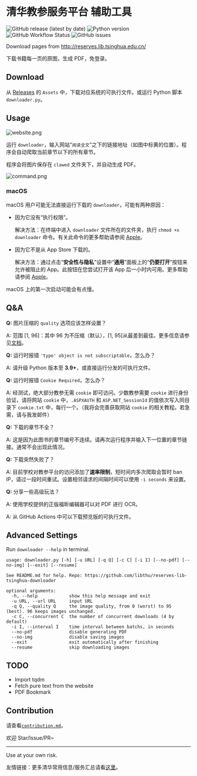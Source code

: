 # 清华教参服务平台 辅助工具

![GitHub release (latest by date)](https://img.shields.io/github/v/release/libthu/reserves-lib-tsinghua-downloader) ![Python version](https://img.shields.io/badge/python-3.9%2B-blue) ![GitHub Workflow Status](https://img.shields.io/github/workflow/status/libthu/reserves-lib-tsinghua-downloader/Release%20Test?label=test) ![GitHub issues](https://img.shields.io/github/issues/libthu/reserves-lib-tsinghua-downloader)

Download pages from http://reserves.lib.tsinghua.edu.cn/

下载书籍每一页的原图，生成 PDF，免登录。

## Download

从 [Releases](https://github.com/libthu/reserves-lib-tsinghua-downloader/releases/latest) 的 `Assets` 中，下载对应系统的可执行文件。或运行 Python 脚本 `downloader.py`。

## Usage

![website.png](https://i.loli.net/2021/03/08/zVAYweuK7cHk5os.png)

运行 `downloader`，输入网站“`阅读全文`”之下的链接地址（如图中标黄的位置）。程序会自动爬取当前章节以下的所有章节。

程序会将图片保存在 `clawed` 文件夹下，并自动生成 PDF。

![command.png](https://s2.loli.net/2022/01/23/utwNI73z15T4OLS.png)

### macOS

macOS 用户可能无法直接运行下载的 `downloader`，可能有两种原因：

- 因为它没有“执行权限”。

  解决方法：在终端中进入 `downloader` 文件所在的文件夹，执行 `chmod +x downloader` 命令。有关此命令的更多帮助请参阅 [Apple](https://support.apple.com/zh-cn/guide/terminal/apdd100908f-06b3-4e63-8a87-32e71241bab4/mac)。

- 因为它不是从 App Store 下载的。

  解决方法：通过点击“**安全性与隐私**”设置中“**通用**”面板上的“**仍要打开**”按钮来允许被阻止的 App。此按钮在您尝试打开该 App 后一小时内可用。更多帮助请参阅 [Apple](https://support.apple.com/zh-cn/guide/mac-help/mh40616/mac)。

macOS 上的第一次启动可能会有点慢。

## Q&A

**Q:** 图片压缩的 `quality` 选项应该怎样设置？

A: 范围 [1, 96]：其中 96 为不压缩（默认），[1, 95]从最差到最佳。更多信息请参见[文档](https://pillow.readthedocs.io/en/stable/handbook/image-file-formats.html?#jpeg)。

**Q:** 运行时报错 `'type' object is not subscriptable`，怎么办？

A: 请升级 Python 版本至 **3.9+**，或直接运行分发的可执行文件。

**Q:** 运行时报错 `Cookie Required`，怎么办？

A: 经测试，绝大部分教参无需 `cookie` 即可访问。少数教参需要 `cookie` 进行身份验证，请将网站 `cookie` 中，`.ASPXAUTH` 和 `ASP.NET_SessionId` 的值依次写入同目录下 `cookie.txt` 中，每行一个。（我将会完善获取网站 `cookie` 的相关教程。若急需，请与我发邮件）

**Q:** 下载的章节不全？

A: 这是因为此图书的章节编号不连续。请再次运行程序并输入下一位置的章节链接。通常不会出现此情况。

**Q:** 下载突然失败了？

A: 目前学校对教参平台的访问添加了**速率限制**，短时间内多次爬取会暂时 ban IP，请过一段时间重试。设置相邻请求的间隔时间可以使用 `-i seconds` 来设置。

**Q:** 分享一些高级玩法？

A: 使用学校提供的正版福昕编辑器可以对 PDF 进行 OCR。

A: 从 GitHub Actions 中可以下载预览版的可执行文件。

## Advanced Settings

Run `downloader --help` in terminal.

```
usage: downloader.py [-h] [-u URL] [-q Q] [-c C] [-i I] [--no-pdf] [--no-img] [--exit] [--resume]

See README.md for help. Repo: https://github.com/libthu/reserves-lib-tsinghua-downloader

optional arguments:
  -h, --help            show this help message and exit
  -u URL, --url URL     input URL
  -q Q, --quality Q     the image quality, from 0 (worst) to 95 (best). 96 keeps images unchanged.
  -c C, --concurrent C  the number of concurrent downloads (4 by default)
  -i I, --interval I    time interval between batchs, in seconds
  --no-pdf              disable generating PDF
  --no-img              disable saving images
  --exit                exit automatically after finishing
  --resume              skip downloading images
```

## TODO

- Import tqdm
- Fetch pure text from the website
- PDF Bookmark

## Contribution

请查看[`contribution.md`](/contribution.md)。

欢迎 Star/Issue/PR~

---

Use at your own risk.

友情链接：更多清华常用信息/服务汇总请看[这里](https://github.com/ZenithalHourlyRate/thuservices)。
